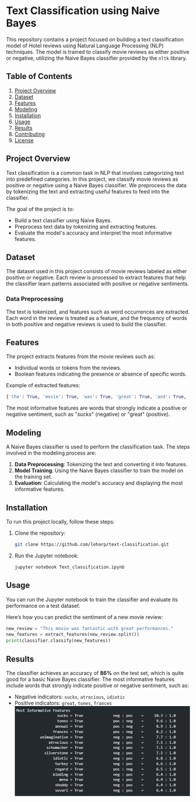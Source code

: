 # Text Classification using Naive Bayes

This repository contains a project focused on building a text classification model of Hotel reviews using Natural Language Processing (NLP) techniques. The model is trained to classify movie reviews as either positive or negative, utilizing the Naive Bayes classifier provided by the `nltk` library.

## Table of Contents
1. [Project Overview](#project-overview)
2. [Dataset](#dataset)
3. [Features](#features)
4. [Modeling](#modeling)
5. [Installation](#installation)
6. [Usage](#usage)
7. [Results](#results)
8. [Contributing](#contributing)
9. [License](#license)

## Project Overview
Text classification is a common task in NLP that involves categorizing text into predefined categories. In this project, we classify movie reviews as positive or negative using a Naive Bayes classifier. We preprocess the data by tokenizing the text and extracting useful features to feed into the classifier.

The goal of the project is to:
- Build a text classifier using Naive Bayes.
- Preprocess text data by tokenizing and extracting features.
- Evaluate the model's accuracy and interpret the most informative features.

## Dataset
The dataset used in this project consists of movie reviews labeled as either positive or negative. Each review is processed to extract features that help the classifier learn patterns associated with positive or negative sentiments.

### Data Preprocessing
The text is tokenized, and features such as word occurrences are extracted. Each word in the review is treated as a feature, and the frequency of words in both positive and negative reviews is used to build the classifier.

## Features
The project extracts features from the movie reviews such as:
- Individual words or tokens from the reviews.
- Boolean features indicating the presence or absence of specific words.

Example of extracted features:
```python
{'the': True, 'movie': True, 'was': True, 'great': True, 'and': True, 'engaging': False}
```

The most informative features are words that strongly indicate a positive or negative sentiment, such as "sucks" (negative) or "great" (positive).

## Modeling
A Naive Bayes classifier is used to perform the classification task. The steps involved in the modeling process are:
1. **Data Preprocessing**: Tokenizing the text and converting it into features.
2. **Model Training**: Using the Naive Bayes classifier to train the model on the training set.
3. **Evaluation**: Calculating the model's accuracy and displaying the most informative features.


## Installation
To run this project locally, follow these steps:

1. Clone the repository:
    ```bash
    git clone https://github.com/leharp/text-classification.git
    ```
3. Run the Jupyter notebook:
    ```bash
    jupyter notebook Text_classification.ipynb
    ```

## Usage
You can run the Jupyter notebook to train the classifier and evaluate its performance on a test dataset.

Here’s how you can predict the sentiment of a new movie review:
```python
new_review = "This movie was fantastic with great performances."
new_features = extract_features(new_review.split())
print(classifier.classify(new_features))
```

## Results
The classifier achieves an accuracy of **86%** on the test set, which is quite good for a basic Naive Bayes classifier. The most informative features include words that strongly indicate positive or negative sentiment, such as:
- Negative indicators: `sucks`, `atrocious`, `idiotic`
- Positive indicators: `great`, `tones`, `frances`
![Example Output](output.png)


